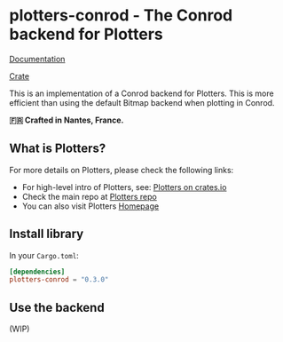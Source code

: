 # plotters-conrod - The Conrod backend for Plotters

[Documentation](https://docs.rs/crate/plotters-conrod)

[Crate](https://crates.io/crates/plotters-conrod)

This is an implementation of a Conrod backend for Plotters. This is more efficient than using the default Bitmap backend when plotting in Conrod.

**🇫🇷 Crafted in Nantes, France.**

## What is Plotters?

For more details on Plotters, please check the following links:

- For high-level intro of Plotters, see: [Plotters on crates.io](https://crates.io/crates/plotters)
- Check the main repo at [Plotters repo](https://github.com/38/plotters.git)
- You can also visit Plotters [Homepage](https://plotters-rs.github.io)

## Install library

In your `Cargo.toml`:

```toml
[dependencies]
plotters-conrod = "0.3.0"
```

## Use the backend

(WIP)
